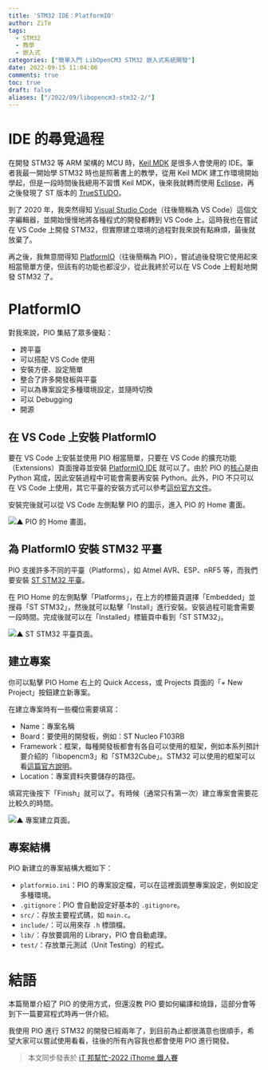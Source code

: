 ```yaml
---
title: 'STM32 IDE：PlatformIO'
author: ZiTe
tags:
  - STM32
  - 教學
  - 嵌入式
categories: ["簡單入門 LibOpenCM3 STM32 嵌入式系統開發"]
date: 2022-09-15 11:04:00
comments: true
toc: true
draft: false
aliases: ["/2022/09/libopencm3-stm32-2/"]
---
```


# IDE 的尋覓過程
在開發 STM32 等 ARM 架構的 MCU 時，[Keil MDK](https://www2.keil.com/mdk5) 是很多人會使用的 IDE。筆者我最一開始學 STM32 時也是照著書上的教學，從用 Keil MDK 建工作環境開始學起，但是一段時間後我總用不習慣 Keil MDK，後來我就轉而使用 [Eclipse](https://www.eclipse.org/downloads/)，再之後發現了 ST 版本的 [TrueSTUDO](https://www.st.com/en/development-tools/truestudio.html)。

到了 2020 年，我突然得知 [Visual Studio Code](https://code.visualstudio.com/)（往後簡稱為 VS Code）這個文字編輯器，並開始慢慢地將各種程式的開發都轉到 VS Code 上。這時我也在嘗試在 VS Code 上開發 STM32，但實際建立環境的過程對我來說有點麻煩，最後就放棄了。

再之後，我無意間得知 [PlatformIO](https://platformio.org/)（往後簡稱為 PIO），嘗試過後發現它使用起來相當簡單方便，但該有的功能也都沒少，從此我終於可以在 VS Code 上輕鬆地開發 STM32 了。

<!--more-->

# PlatformIO
對我來說，PIO 集結了眾多優點：
* 跨平臺
* 可以搭配 VS Code 使用
* 安裝方便、設定簡單
* 整合了許多開發板與平臺
* 可以為專案設定多種環境設定，並隨時切換
* 可以 Debugging
* 開源

## 在 VS Code 上安裝 PlatformIO

要在 VS Code 上安裝並使用 PIO 相當簡單，只要在 VS Code 的擴充功能（Extensions）頁面搜尋並安裝 [PlatformIO IDE](https://marketplace.visualstudio.com/items?itemName=platformio.platformio-ide) 就可以了。由於 PIO 的[核心](https://github.com/platformio/platformio-core)是由 Python 寫成，因此安裝過程中可能會需要再安裝 Python。此外，PIO 不只可以在 VS Code 上使用，其它平臺的安裝方式可以參考[這份官方文件](https://docs.platformio.org/en/latest/integration/ide/index.html)。

安裝完後就可以從 VS Code 左側點擊 PIO 的圖示，進入 PIO 的 Home 畫面。

![▲ PIO 的 Home 畫面。 ](https://blogger.googleusercontent.com/img/b/R29vZ2xl/AVvXsEgsPILuVMSSfTGeLZKcLlexOWo5kV491wwGFlAJhR_zNHX3p7Nsm108mC_yzORPK6V1ZbzoFRJMBut08AFOlq54t959lCq5WdP0583eupyUt7a22hOYbG_MLVdbUQf3zZqI75j8ZxaORz8EzDPR_Wi6nPAiUR7wXP0yu51GB7TzWl2aKqse2pY9gLgW/s16000/PIO-Home_1_1661182189141_0.png)

## 為 PlatformIO 安裝 STM32 平臺
PIO 支援許多不同的平臺（Platforms），如 Atmel AVR、ESP、nRF5 等，而我們要安裝 [ST STM32 平臺](https://registry.platformio.org/platforms/platformio/ststm32)。

在 PIO Home 的左側點擊「Platforms」，在上方的標籤頁選擇「Embedded」並搜尋「ST STM32」，然後就可以點擊「Install」進行安裝。安裝過程可能會需要一段時間。完成後就可以在「Installed」標籤頁中看到「ST STM32」。

![▲ ST STM32 平臺頁面。](https://blogger.googleusercontent.com/img/b/R29vZ2xl/AVvXsEgm1Aibdq_4pIYptNTNwDHGaG6nW_uIo8wT5-tEKcOkY-mSmtBvK0Y9zuH4Gpz0lWtkA4tgYKLNq1hv8eXISiAvJoFMAzmPcyqt17-VqNt7bngj1pE34_GwNtIKwJfajhqS1QSJJ8EVxTd6iX50iRjs7XNE4o-t8W9eRg3VgwVBU5TckBQYjwwjjjIW/s16000/image_1661182872363_0.png)

## 建立專案
你可以點擊 PIO Home 右上的 Quick Access，或 Projects 頁面的「+ New Project」按鈕建立新專案。

在建立專案時有一些欄位需要填寫：
* Name：專案名稱
* Board：要使用的開發板，例如：ST Nucleo F103RB
* Framework：框架，每種開發板都會有各自可以使用的框架，例如本系列預計要介紹的「libopencm3」和「STM32Cube」。STM32 可以使用的框架可以看[這篇官方說明](https://docs.platformio.org/en/stable/platforms/ststm32.html#frameworks)。
* Location：專案資料夾要儲存的路徑。

填寫完後按下「Finish」就可以了。有時候（通常只有第一次）建立專案會需要花比較久的時間。

![▲ 專案建立頁面。](https://blogger.googleusercontent.com/img/b/R29vZ2xl/AVvXsEimjNmFRhw3LB3aGcGeuyTSV8cKebcs9UxO2WCvazKEP2c8cFQ56SkabYFsEPyJHpruQaudoWnqAj_2oV0c9FbKZjSB_FmWeCccm9IurPRdHEWkjS8g0ZGYR3f_X3Y89jmfFDp7h_TM4AgPecgO1B-MxZVAgZU7AsK4Hxee5cD1Hh9yHD2mIZ7zVYhf/s16000/image_1661183230586_0.png)

## 專案結構
PIO 新建立的專案結構大概如下：
* `platformio.ini`：PIO 的專案設定檔，可以在這裡面調整專案設定，例如設定多種環境。
* `.gitignore`：PIO 會自動設定好基本的 `.gitignore`。
* `src/`：存放主要程式碼，如 `main.c`。
* `include/`：可以用來存 `.h` 標頭檔。
* `lib/`：存放要調用的 Library，PIO 會自動處理。
* `test/`：存放單元測試（Unit Testing）的程式。

# 結語
本篇簡單介紹了 PIO 的使用方式，但還沒教 PIO 要如何編譯和燒錄，這部分會等到下一篇要寫程式時再一併介紹。

我使用 PIO 進行 STM32 的開發已經兩年了，到目前為止都很滿意也很順手，希望大家可以嘗試使用看看，往後的所有內容我也都會使用 PIO 進行開發。

> 本文同步發表於 [iT 邦幫忙-2022 iThome 鐵人賽](https://ithelp.ithome.com.tw/articles/10290514)
